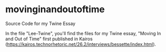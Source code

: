 # movinginandoutoftime
Source Code for my Twine Essay

In the file "Lee-Twine", you'll find the files for my Twine essay, "Moving In and Out of Time" first published in Kairos (https://kairos.technorhetoric.net/26.2/interviews/bessette/index.html). 
